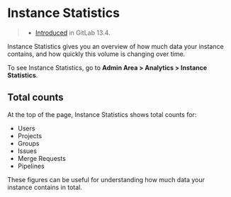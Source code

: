 # Instance Statistics

> - [Introduced](https://gitlab.com/gitlab-org/gitlab/-/issues/235754) in GitLab 13.4.

Instance Statistics gives you an overview of how much data your instance contains, and how quickly this volume is changing over time.

To see Instance Statistics, go to **Admin Area > Analytics > Instance Statistics**.

## Total counts

At the top of the page, Instance Statistics shows total counts for:

- Users
- Projects
- Groups
- Issues
- Merge Requests
- Pipelines

These figures can be useful for understanding how much data your instance contains in total.
